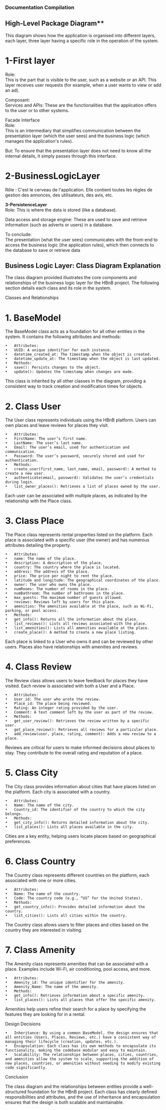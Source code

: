 ### Documentation Compilation  
  
## High-Level Package Diagram**  
  
This diagram shows how the application is organised into different layers, each layer, three layer having a specific role in the operation of the system.  
  
# 1-First layer  
  
Role:  
This is the part that is visible to the user, such as a website or an API. This layer receives user requests (for example, when a user wants to view or add an ad).  

Composant:  
Services and APIs: These are the functionalities that the application offers to the user or to other systems.  

Facade Interface    
Role:  
This is an intermediary that simplifies communication between the presentation layer (which the user sees) and the business logic (which manages the application's rules).  

But: To ensure that the presentation layer does not need to know all the internal details, it simply passes through this interface.  
  
# 2-BusinessLogicLayer  
Rôle : C'est le cerveau de l'application. Elle contient toutes les règles de gestion des annonces, des utilisateurs, des avis, etc.  

**3-PersistenceLayer**  
Role: This is where the data is stored (like a database).  

Data access and storage engine: These are used to save and retrieve information (such as adverts or users) in a database.  

To conclude:  
The presentation (what the user sees) communicates with the front-end to access the business logic (the application rules), which then connects to the database to save or retrieve data  
 




## Business Logic Layer: Class Diagram Explanation

The class diagram provided illustrates the core components and relationships of the business logic layer for the HBnB project. The following section details each class and its role in the system.

Classes and Relationships

# 1. BaseModel

The BaseModel class acts as a foundation for all other entities in the system. It contains the following attributes and methods:

	•	Attributes:
	•	UUID: A unique identifier for each instance.
	•	datetime_created_at: The timestamp when the object is created.
	•	datetime_update_at: The timestamp when the object is last updated.
	•	Methods:
	•	save(): Persists changes to the object.
	•	update(): Updates the timestamp when changes are made.

This class is inherited by all other classes in the diagram, providing a consistent way to track creation and modification times for objects.

# 2. Class User

The User class represents individuals using the HBnB platform. Users can own places and leave reviews for places they visit.

	•	Attributes:
	•	FirstName: The user’s first name.
	•	LastName: The user’s last name.
	•	Email: The user’s email, used for authentication and communication.
	•	Password: The user’s password, securely stored and used for authentication.
	•	Methods:
	•	create_user(first_name, last_name, email, password): A method to create a new user.
	•	authenticate(email, password): Validates the user’s credentials during login.
	•	list_owner_places(): Retrieves a list of places owned by the user.

Each user can be associated with multiple places, as indicated by the relationship with the Place class.

# 3. Class Place

The Place class represents rental properties listed on the platform. Each place is associated with a specific user (the owner) and has numerous attributes detailing the property.

	•	Attributes:
	•	name: The name of the place.
	•	description: A description of the place.
	•	country: The country where the place is located.
	•	address: The address of the place.
	•	price: The price per night to rent the place.
	•	latitude and longitude: The geographical coordinates of the place.
	•	owner: The user who owns the place.
	•	numRooms: The number of rooms in the place.
	•	numBathroom: The number of bathrooms in the place.
	•	max_guests: The maximum number of guests allowed.
	•	reviews: Reviews left by users for this place.
	•	amenities: The amenities available at the place, such as Wi-Fi, parking, or pool access.
	•	Methods:
	•	get_info(): Returns all the information about the place.
	•	list_reviews(): Lists all reviews associated with the place.
	•	list_amenities(): Lists all amenities available at the place.
	•	create_place(): A method to create a new place listing.

Each place is linked to a User who owns it and can be reviewed by other users. Places also have relationships with amenities and reviews.

# 4. Class Review

The Review class allows users to leave feedback for places they have visited. Each review is associated with both a User and a Place.

	•	Attributes:
	•	User_id: The user who wrote the review.
	•	Place_id: The place being reviewed.
	•	Rating: An integer rating provided by the user.
	•	Comment: A text comment left by the user as part of the review.
	•	Methods:
	•	get_user_review(): Retrieves the review written by a specific user.
	•	get_place_review(): Retrieves all reviews for a particular place.
	•	add_review(user, place, rating, comment): Adds a new review to a place.

Reviews are critical for users to make informed decisions about places to stay. They contribute to the overall rating and reputation of a place.

# 5. Class City

The City class provides information about cities that have places listed on the platform. Each city is associated with a country.

	•	Attributes:
	•	Name: The name of the city.
	•	Country_id: The identifier of the country to which the city belongs.
	•	Methods:
	•	get_city_info(): Returns detailed information about the city.
	•	list_places(): Lists all places available in the city.

Cities are a key entity, helping users locate places based on geographical preferences.

# 6. Class Country

The Country class represents different countries on the platform, each associated with one or more cities.

	•	Attributes:
	•	Name: The name of the country.
	•	Code: The country code (e.g., “US” for the United States).
	•	Methods:
	•	get_country_info(): Provides detailed information about the country.
	•	list_cities(): Lists all cities within the country.

The Country class allows users to filter places and cities based on the country they are interested in visiting.

# 7. Class Amenity

The Amenity class represents amenities that can be associated with a place. Examples include Wi-Fi, air conditioning, pool access, and more.

	•	Attributes:
	•	Amenity_id: The unique identifier for the amenity.
	•	Amenity_Name: The name of the amenity.
	•	Methods:
	•	get_info(): Retrieves information about a specific amenity.
	•	list_places(): Lists all places that offer the specific amenity.

Amenities help users refine their search for a place by specifying the features they are looking for in a rental.

Design Decisions

	•	Inheritance: By using a common BaseModel, the design ensures that all entities (Users, Places, Reviews, etc.) have a consistent way of managing their lifecycle (creation, updates, etc.).
	•	Encapsulation: Each class has its own methods to encapsulate its functionality, making the codebase modular and easy to maintain.
	•	Scalability: The relationships between places, cities, countries, and amenities allow the system to scale, supporting the addition of new places, countries, or amenities without needing to modify existing code significantly.

Conclusion

The class diagram and the relationships between entities provide a well-structured foundation for the HBnB project. Each class has clearly defined responsibilities and attributes, and the use of inheritance and encapsulation ensures that the design is both scalable and maintainable.